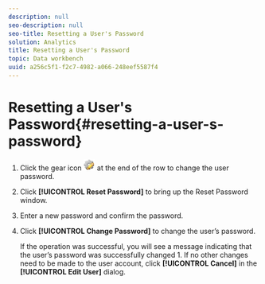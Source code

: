 ```yaml
---
description: null
seo-description: null
seo-title: Resetting a User's Password
solution: Analytics
title: Resetting a User's Password
topic: Data workbench
uuid: a256c5f1-f2c7-4982-a066-248eef5587f4
---
```


# Resetting a User's Password{#resetting-a-user-s-password}

1. Click the gear icon ![](assets/edit_icon.png) at the end of the row to change the user password.
1. Click **[!UICONTROL Reset Password]** to bring up the Reset Password window.
1. Enter a new password and confirm the password.
1. Click **[!UICONTROL Change Password]** to change the user’s password.

   If the operation was successful, you will see a message indicating that the user’s password was successfully changed 1. If no other changes need to be made to the user account, click **[!UICONTROL Cancel]** in the **[!UICONTROL Edit User]** dialog.
